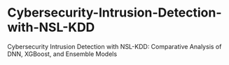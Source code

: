 # Cybersecurity-Intrusion-Detection-with-NSL-KDD
Cybersecurity Intrusion Detection with NSL-KDD: Comparative Analysis of DNN, XGBoost, and Ensemble Models
